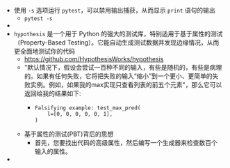 - 使用 `-s` 选项运行 `pytest`，可以禁用输出捕获，从而显示 `print` 语句的输出
	- `pytest -s`
-
- `hypothesis` 是一个用于 Python 的强大的测试库，特别适用于基于属性的测试（Property-Based Testing）。它能自动生成测试数据并发现边缘情况，从而更全面地测试你的代码
	- https://github.com/HypothesisWorks/hypothesis
	- "默认情况下，假设会尝试一百种不同的输入，有些是随机的，有些是病理的。如果有任何失败，它将把失败的输入“缩小”到一个更小、更简单的失败实例。例如，如果我的max实现只查看列表的前五个元素"，那么它可以返回给我的结果如下:
		- ```
		  Falsifying example: test_max_pred(
		      l=[0, 0, 0, 0, 0, 1],
		  )
		  ```
	- 基于属性的测试(PBT)背后的思想
		- 首先，您要找出代码的高级属性，然后编写一个生成器来检查数百个输入的属性。
-